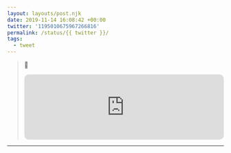 ```yaml
---
layout: layouts/post.njk
date: 2019-11-14 16:08:42 +00:00
twitter: '1195010675967266816'
permalink: /status/{{ twitter }}/
tags: 
  - tweet
---
```


> 🎵 
> 
> <iframe style="border-radius:10px" src="https://open.spotify.com/embed/track/7wPKI3MoEixp4m36JYbmQf?utm_source=generator&theme=0" width="100%" height="152" frameBorder="0" allowfullscreen="" allow="autoplay; clipboard-write; encrypted-media; fullscreen; picture-in-picture" loading="lazy"></iframe>
> <!-- Kinky Boots Raise You Up -->

---
